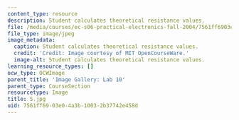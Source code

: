 ```yaml
---
content_type: resource
description: Student calculates theoretical resistance values.
file: /media/courses/ec-s06-practical-electronics-fall-2004/7561ff6903e04a3b10032b37742e458d_5.jpg
file_type: image/jpeg
image_metadata:
  caption: Student calculates theoretical resistance values.
  credit: 'Credit: Image courtesy of MIT OpenCourseWare.'
  image-alt: Student calculates theoretical resistance values.
learning_resource_types: []
ocw_type: OCWImage
parent_title: 'Image Gallery: Lab 10'
parent_type: CourseSection
resourcetype: Image
title: 5.jpg
uid: 7561ff69-03e0-4a3b-1003-2b37742e458d
---
```

